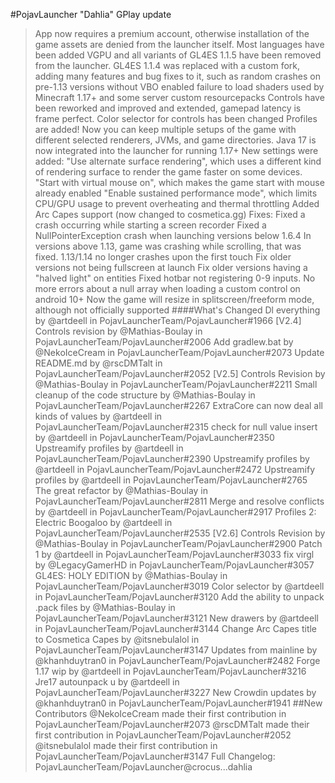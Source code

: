 #PojavLauncher "Dahlia" GPlay update
> App now requires a premium account, otherwise installation of the game assets are denied from the launcher itself.
Most languages have been added
VGPU and all variants of GL4ES 1.1.5 have been removed from the launcher.
GL4ES 1.1.4 was replaced with a custom fork, adding many features and bug fixes to it, such as
random crashes on pre-1.13 versions without VBO enabled
failure to load shaders used by Minecraft 1.17+ and some server custom resourcepacks
Controls have been reworked and improved and extended, gamepad latency is frame perfect.
Color selector for controls has been changed
Profiles are added! Now you can keep multiple setups of the game with different selected renderers, JVMs, and game directories.
Java 17 is now integrated into the launcher for running 1.17+
New settings were added:
"Use alternate surface rendering", which uses a different kind of rendering surface to render the game faster on some devices.
"Start with virtual mouse on", which makes the game start with mouse already enabled
"Enable sustained performance mode", which limits CPU/GPU usage to prevent overheating and thermal throttling
Added Arc Capes support (now changed to cosmetica.gg)
Fixes:
Fixed a crash occurring while starting a screen recorder
Fixed a NullPointerException crash when launching versions below 1.6.4
In versions above 1.13, game was crashing while scrolling, that was fixed.
1.13/1.14 no longer crashes upon the first touch
Fix older versions not being fullscreen at launch
Fix older versions having a "halved light" on entities
Fixed hotbar not registering 0-9 inputs.
No more errors about a null array when loading a custom control on android 10+
Now the game will resize in splitscreen/freeform mode, although not officially supported
####What's Changed
> Dl everything by @artdeell in PojavLauncherTeam/PojavLauncher#1966
[V2.4] Controls revision by @Mathias-Boulay in PojavLauncherTeam/PojavLauncher#2006
Add gradlew.bat by @NekoIceCream in PojavLauncherTeam/PojavLauncher#2073
Update README.md by @rscDMTalt in PojavLauncherTeam/PojavLauncher#2052
[V2.5] Controls Revision by @Mathias-Boulay in PojavLauncherTeam/PojavLauncher#2211
Small cleanup of the code structure by @Mathias-Boulay in PojavLauncherTeam/PojavLauncher#2267
ExtraCore can now deal all kinds of values by @artdeell in PojavLauncherTeam/PojavLauncher#2315
check for null value insert by @artdeell in PojavLauncherTeam/PojavLauncher#2350
Upstreamify profiles by @artdeell in PojavLauncherTeam/PojavLauncher#2390
Upstreamify profiles by @artdeell in PojavLauncherTeam/PojavLauncher#2472
Upstreamify profiles by @artdeell in PojavLauncherTeam/PojavLauncher#2765
The great refactor by @Mathias-Boulay in PojavLauncherTeam/PojavLauncher#2811
Merge and resolve conflicts by @artdeell in PojavLauncherTeam/PojavLauncher#2917
Profiles 2: Electric Boogaloo by @artdeell in PojavLauncherTeam/PojavLauncher#2535
[V2.6] Controls Revision by @Mathias-Boulay in PojavLauncherTeam/PojavLauncher#2900
Patch 1 by @artdeell in PojavLauncherTeam/PojavLauncher#3033
fix virgl by @LegacyGamerHD in PojavLauncherTeam/PojavLauncher#3057
GL4ES: HOLY EDITION by @Mathias-Boulay in PojavLauncherTeam/PojavLauncher#3019
Color selector by @artdeell in PojavLauncherTeam/PojavLauncher#3120
Add the ability to unpack .pack files by @Mathias-Boulay in PojavLauncherTeam/PojavLauncher#3121
New drawers by @artdeell in PojavLauncherTeam/PojavLauncher#3144
Change Arc Capes title to Cosmetica Capes by @itsnebulalol in PojavLauncherTeam/PojavLauncher#3147
Updates from mainline by @khanhduytran0 in PojavLauncherTeam/PojavLauncher#2482
Forge 1.17 wip by @artdeell in PojavLauncherTeam/PojavLauncher#3216
Jre17 autounpack u by @artdeell in PojavLauncherTeam/PojavLauncher#3227
New Crowdin updates by @khanhduytran0 in PojavLauncherTeam/PojavLauncher#1941
##New Contributors
> @NekoIceCream made their first contribution in PojavLauncherTeam/PojavLauncher#2073
@rscDMTalt made their first contribution in PojavLauncherTeam/PojavLauncher#2052
@itsnebulalol made their first contribution in PojavLauncherTeam/PojavLauncher#3147
Full Changelog: PojavLauncherTeam/PojavLauncher@crocus...dahlia

